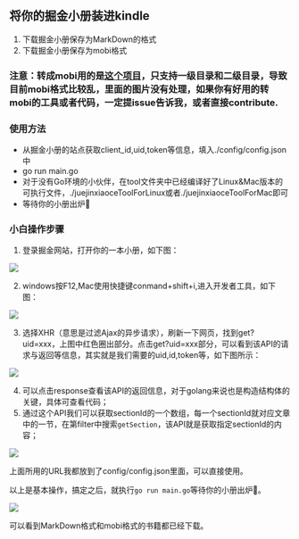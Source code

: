 ## 将你的掘金小册装进kindle

1. 下载掘金小册保存为MarkDown的格式
2. 下载掘金小册保存为mobi格式

### 注意：转成mobi用的是[这个项目](https://github.com/Ares002/mobi)，只支持一级目录和二级目录，导致目前mobi格式比较乱，里面的图片没有处理，如果你有好用的转mobi的工具或者代码，一定提issue告诉我，或者直接contribute.

### 使用方法

- 从掘金小册的站点获取client_id,uid,token等信息，填入./config/config.json中
- go run main.go
- 对于没有Go环境的小伙伴，在tool文件夹中已经编译好了Linux&Mac版本的可执行文件，./juejinxiaoceToolForLinux或者./juejinxiaoceToolForMac即可
- 等待你的小册出炉🍺

### 小白操作步骤

1. 登录掘金网站，打开你的一本小册，如下图：

![](https://ws1.sinaimg.cn/large/006tKfTcgy1g0d2ooxxe4j326g0h8q8p.jpg)

2. windows按F12,Mac使用快捷键conmand+shift+i,进入开发者工具，如下图：

![](https://ws3.sinaimg.cn/large/006tKfTcgy1g0d2rgef4lj31eg0q846g.jpg)

3. 选择XHR（意思是过滤Ajax的异步请求），刷新一下网页，找到get?uid=xxx，上图中红色圈出部分。点击get?uid=xxx部分，可以看到该API的请求与返回等信息，其实就是我们需要的uid,id,token等，如下图所示：

![](https://ws3.sinaimg.cn/large/006tKfTcgy1g0d3xyiy8gj30k612kgrv.jpg)

4. 可以点击response查看该API的返回信息，对于golang来说也是构造结构体的关键，具体可查看代码；
5. 通过这个API我们可以获取sectionId的一个数组，每一个sectionId就对应文章中的一节，在第filter中搜索`getSection`，该API就是获取指定sectionId的内容；

![](https://ws3.sinaimg.cn/large/006tKfTcgy1g0d430l8vzj30pg0cqmz7.jpg)

上面所用的URL我都放到了config/config.json里面，可以直接使用。

以上是基本操作，搞定之后，就执行`go run main.go`等待你的小册出炉🍺。

![](https://ws1.sinaimg.cn/large/006tKfTcgy1g0d48s2jflj313q06udgy.jpg)

可以看到MarkDown格式和mobi格式的书籍都已经下载。
